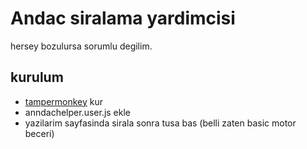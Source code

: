 # Andac siralama yardimcisi

hersey bozulursa sorumlu degilim.  

## kurulum

- [tampermonkey](https://chromewebstore.google.com/detail/tampermonkey/dhdgffkkebhmkfjojejmpbldmpobfkfo?hl=tr) kur
- anndachelper.user.js ekle
- yazilarim sayfasinda sirala sonra tusa bas (belli zaten basic motor beceri)
